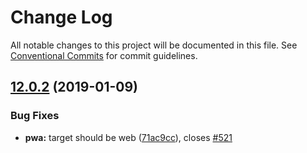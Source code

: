 # Change Log

All notable changes to this project will be documented in this file.
See [Conventional Commits](https://conventionalcommits.org) for commit guidelines.

## [12.0.2](https://github.com/egoist/poi/compare/@poi/plugin-pwa@12.0.1...@poi/plugin-pwa@12.0.2) (2019-01-09)

### Bug Fixes

- **pwa:** target should be web ([71ac9cc](https://github.com/egoist/poi/commit/71ac9cc)), closes [#521](https://github.com/egoist/poi/issues/521)
